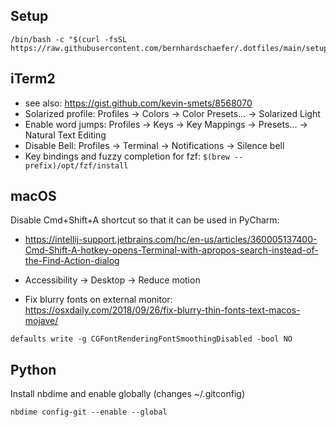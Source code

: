 Setup
--------

```shell
/bin/bash -c "$(curl -fsSL https://raw.githubusercontent.com/bernhardschaefer/.dotfiles/main/setup.sh)"
```

iTerm2
--------

- see also: https://gist.github.com/kevin-smets/8568070
- Solarized profile: Profiles → Colors → Color Presets... → Solarized Light
- Enable word jumps: Profiles → Keys → Key Mappings → Presets... → Natural Text Editing
- Disable Bell:      Profiles → Terminal → Notifications → Silence bell
- Key bindings and fuzzy completion for fzf: `$(brew --prefix)/opt/fzf/install`

macOS
-------

Disable Cmd+Shift+A shortcut so that it can be used in PyCharm:
- https://intellij-support.jetbrains.com/hc/en-us/articles/360005137400-Cmd-Shift-A-hotkey-opens-Terminal-with-apropos-search-instead-of-the-Find-Action-dialog

- Accessibility -> Desktop -> Reduce motion
- Fix blurry fonts on external monitor: https://osxdaily.com/2018/09/26/fix-blurry-thin-fonts-text-macos-mojave/
```shell
defaults write -g CGFontRenderingFontSmoothingDisabled -bool NO
```

Python
-----

Install nbdime and enable globally (changes ~/.gitconfig)
```shell
nbdime config-git --enable --global
```
